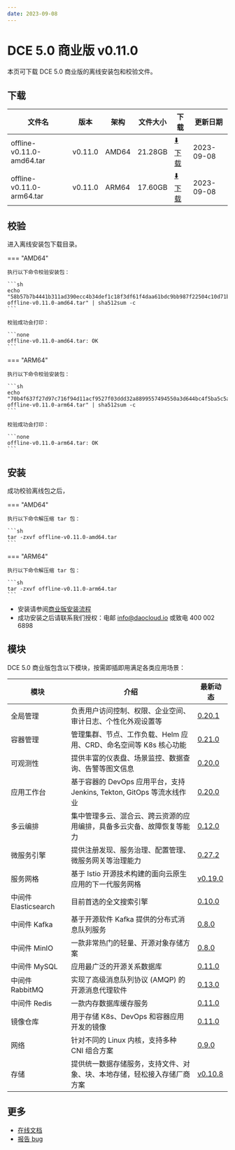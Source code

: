 ```yaml
---
date: 2023-09-08
---
```


# DCE 5.0 商业版 v0.11.0

本页可下载 DCE 5.0 商业版的离线安装包和校验文件。

## 下载

| 文件名              | 版本    | 架构 | 文件大小 | 下载        | 更新日期   |
| ------------------ | ------ | ---- | ------- | ---------- | -------- |
| offline-v0.11.0-amd64.tar | v0.11.0 | AMD64 | 21.28GB | [:arrow_down: 下载](https://qiniu-download-public.daocloud.io/DaoCloud_Enterprise/dce5/offline-v0.11.0-amd64.tar) | 2023-09-08 |
| offline-v0.11.0-arm64.tar | v0.11.0 | ARM64 | 17.60GB | [:arrow_down: 下载](https://qiniu-download-public.daocloud.io/DaoCloud_Enterprise/dce5/offline-v0.11.0-arm64.tar) | 2023-09-08 |

## 校验

进入离线安装包下载目录。

=== "AMD64"

    执行以下命令校验安装包：

    ```sh
    echo "58b57b7b4441b311ad390ecc4b34def1c18f3df61f4daa61bdc9bb987f22504c10d71bdd24e39996d566cc9965cdd7ba26dbc3d71bfbe982b82b17aa20ff0751  offline-v0.11.0-amd64.tar" | sha512sum -c
    ```

    校验成功会打印：

    ```none
    offline-v0.11.0-amd64.tar: OK
    ```

=== "ARM64"

    执行以下命令校验安装包：

    ```sh
    echo "70b4f637f27d97c716f94d11acf9527f03ddd32a8899557494550a3d644bc4f5ba5c5a6b89bac9023b0a4da88c38a4b3e3ba9d3320bc7eeff483921f31d546cf  offline-v0.11.0-arm64.tar" | sha512sum -c
    ```

    校验成功会打印：

    ```none
    offline-v0.11.0-arm64.tar: OK
    ```

## 安装

成功校验离线包之后，

=== "AMD64"

    执行以下命令解压缩 tar 包：

    ```sh
    tar -zxvf offline-v0.11.0-amd64.tar
    ```

=== "ARM64"

    执行以下命令解压缩 tar 包：

    ```sh
    tar -zxvf offline-v0.11.0-arm64.tar
    ```

- 安装请参阅[商业版安装流程](../../install/commercial/start-install.md)
- 成功安装之后请联系我们授权：电邮 info@daocloud.io 或致电 400 002 6898

## 模块

DCE 5.0 商业版包含以下模块，按需即插即用满足各类应用场景：

| 模块                 | 介绍            | 最新动态                         |
| -------------------- | -------------- | ------------------------------ |
| 全局管理             | 负责用户访问控制、权限、企业空间、审计日志、个性化外观设置等             | [0.20.1](../../ghippo/intro/release-notes.md#0201)    |
| 容器管理             | 管理集群、节点、工作负载、Helm 应用、CRD、命名空间等 K8s 核心功能        | [0.21.0](../../kpanda/intro/release-notes.md#0210)    |
| 可观测性             | 提供丰富的仪表盘、场景监控、数据查询、告警等图文信息                     | [0.20.0](../../insight/intro/releasenote.md#0200)     |
| 应用工作台           | 基于容器的 DevOps 应用平台，支持 Jenkins, Tekton, GitOps 等流水线作业    | [0.20.0](../../amamba/intro/release-notes.md#0200)      |
| 多云编排             | 集中管理多云、混合云、跨云资源的应用编排，具备多云灾备、故障恢复等能力   | [0.12.0](../../kairship/intro/release-notes.md#0120)         |
| 微服务引擎           | 提供注册发现、服务治理、配置管理、微服务网关等治理能力                   | [0.27.2](../../skoala/intro/release-notes.md#0272)             |
| 服务网格             | 基于 Istio 开源技术构建的面向云原生应用的下一代服务网格                  | [v0.19.0](../../mspider/intro/release-notes.md#v0190)          |
| 中间件 Elasticsearch | 目前首选的全文搜索引擎                                                   | [0.10.0](../../middleware/elasticsearch/release-notes.md#0100) |
| 中间件 Kafka         | 基于开源软件 Kafka 提供的分布式消息队列服务                              | [0.8.0](../../middleware/kafka/release-notes.md#080)          |
| 中间件 MinIO         | 一款非常热门的轻量、开源对象存储方案                                     | [0.8.0](../../middleware/minio/release-notes.md#080)          |
| 中间件 MySQL         | 应用最广泛的开源关系数据库                                               | [0.11.0](../../middleware/mysql/release-notes.md#0110)           |
| 中间件 RabbitMQ      | 实现了高级消息队列协议 (AMQP) 的开源消息代理软件                         | [0.13.0](../../middleware/rabbitmq/release-notes.md#0130)        |
| 中间件 Redis         | 一款内存数据库缓存服务                                                   | [0.11.0](../../middleware/redis/release-notes.md#0110)           |
| 镜像仓库             | 用于存储 K8s、DevOps 和容器应用开发的镜像                                | [0.11.0](../../dce/dce-rn/20230630.md)                            |
| 网络                 | 针对不同的 Linux 内核，支持多种 CNI 组合方案                             | [0.9.0](../../dce/dce-rn/20230630.md)                            |
| 存储                 | 提供统一数据存储服务，支持文件、对象、块、本地存储，轻松接入存储厂商方案 | [v0.10.8](../../dce/dce-rn/20230630.md)                            |

## 更多

- [在线文档](../../dce/index.md)
- [报告 bug](https://github.com/DaoCloud/DaoCloud-docs/issues)

